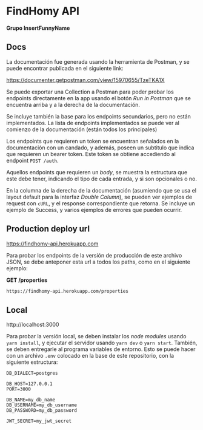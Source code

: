 # FindHomy API

**Grupo InsertFunnyName**

## Docs

La documentación fue generada usando la herramienta de Postman, y se puede encontrar publicada en el siguiente link:

https://documenter.getpostman.com/view/15970655/TzeTKA1X

Se puede exportar una Collection a Postman para poder probar los endpoints directamente en la app usando el botón _Run in Postman_ que se encuentra arriba y a la derecha de la documentación.

Se incluye también la base para los endpoints secundarios, pero no están implementados. La lista de endpoints implementados se puede ver al comienzo de la documentación (están todos los principales)

Los endpoints que requieren un token se encuentran señalados en la documentación con un candado, y además, poseen un subtitulo que indica que requieren un bearer token. Este token se obtiene accediendo al endpoint `POST /auth`.

Aquellos endpoints que requieren un _body_, se muestra la estructura que este debe tener, indicando el tipo de cada entrada, y si son opcionales o no.

En la columna de la derecha de la documentación (asumiendo que se usa el layout default para la interfaz _Double Column_), se pueden ver ejemplos de request con `cURL`, y el response correspondiente que retorna. Se incluye un ejemplo de Success, y varios ejemplos de errores que pueden ocurrir.

## Production deploy url

https://findhomy-api.herokuapp.com

Para probar los endpoints de la versión de producción de este archivo JSON, se debe anteponer esta url a todos los paths, como en el siguiente ejemplo:

**GET /properties**

```bash
https://findhomy-api.herokuapp.com/properties
```

## Local

http://localhost:3000

Para probar la versión local, se deben instalar los _node modules_ usando `yarn install`, y ejecutar el servidor usando `yarn dev` o `yarn start`. También, se deben entregarle al programa variables de entorno. Esto se puede hacer con un archivo `.env` colocado en la base de este repositorio, con la siguiente estructura:

```env
DB_DIALECT=postgres

DB_HOST=127.0.0.1
PORT=3000

DB_NAME=my_db_name
DB_USERNAME=my_db_username
DB_PASSWORD=my_db_password

JWT_SECRET=my_jwt_secret
```
